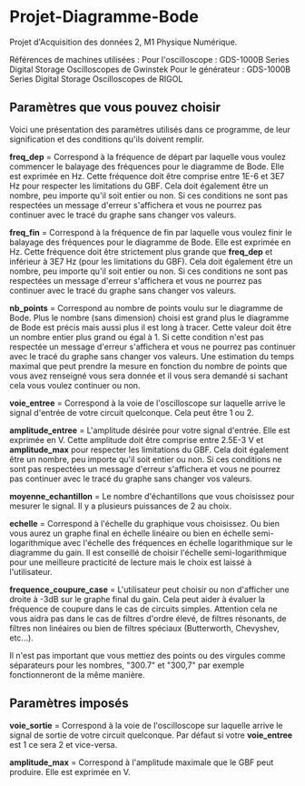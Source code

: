 # Projet-Diagramme-Bode
Projet d'Acquisition des données 2, M1 Physique Numérique. 

Références de machines utilisées :
Pour l'oscilloscope : GDS-1000B Series Digital Storage Oscilloscopes de Gwinstek
Pour le générateur : GDS-1000B Series Digital Storage Oscilloscopes de RIGOL

## Paramètres que vous pouvez choisir

Voici une présentation des paramètres utilisés dans ce programme, de leur signification et des conditions qu'ils doivent remplir.

**freq_dep** = Correspond à la fréquence de départ par laquelle vous voulez commencer le balayage des fréquences pour le diagramme de Bode. Elle est exprimée en Hz. 
Cette fréquence doit être comprise entre 1E-6 et 3E7 Hz pour respecter les limitations du GBF. Cela doit également être un nombre, peu importe qu'il soit entier ou non. Si ces conditions ne sont pas respectées un message d'erreur s'affichera et vous ne pourrez pas continuer avec le tracé du graphe sans changer vos valeurs.

**freq_fin** = Correspond à la fréquence de fin par laquelle vous voulez finir le balayage des fréquences pour le diagramme de Bode. Elle est exprimée en Hz.
Cette fréquence doit être strictement plus grande que **freq_dep** et inférieur à 3E7 Hz (pour les limitations du GBF). Cela doit également être un nombre, peu importe qu'il soit entier ou non. Si ces conditions ne sont pas respectées un message d'erreur s'affichera et vous ne pourrez pas continuer avec le tracé du graphe sans changer vos valeurs.

**nb_points** = Correspond au nombre de points voulu sur le diagramme de Bode. Plus le nombre (sans dimension) choisi est grand plus le diagramme de Bode est précis mais aussi plus il est long à tracer.
Cette valeur doit être un nombre entier plus grand ou égal à 1. Si cette condition n'est pas respectée un message d'erreur s'affichera et vous ne pourrez pas continuer avec le tracé du graphe sans changer vos valeurs.
Une estimation du temps maximal que peut prendre la mesure en fonction du nombre de points que vous avez renseigné vous sera donnée et il vous sera demandé si sachant cela vous voulez continuer ou non.

**voie_entree** = Correspond à la voie de l'oscilloscope sur laquelle arrive le signal d'entrée de votre circuit quelconque. Cela peut être 1 ou 2.

**amplitude_entree** = L'amplitude désirée pour votre signal d'entrée. Elle est exprimée en V.
Cette amplitude doit être comprise entre 2.5E-3 V et **amplitude_max** pour respecter les limitations du GBF. Cela doit également être un nombre, peu importe qu'il soit entier ou non. Si ces conditions ne sont pas respectées un message d'erreur s'affichera et vous ne pourrez pas continuer avec le tracé du graphe sans changer vos valeurs.

**moyenne_echantillon** = Le nombre d'échantillons que vous choisissez pour mesurer le signal. Il y a plusieurs puissances de 2 au choix. 

**echelle** = Correspond à l'échelle du graphique vous choisissez. Ou bien vous aurez un graphe final en échelle linéaire ou bien en échelle semi-logarithmique avec l'échelle des fréquences en échelle logarithmique sur le diagramme du gain. Il est conseillé de choisir l'échelle semi-logarithmique pour une meilleure practicité de lecture mais le choix est laissé à l'utilisateur.

**frequence_coupure_case** = L'utilisateur peut choisir ou non d'afficher une droite à -3dB sur le graphe final du gain. Cela peut aider à évaluer la fréquence de coupure dans le cas de circuits simples. Attention cela ne vous aidra pas dans le cas de filtres d'ordre élevé, de filtres résonants, de filtres non linéaires ou bien de filtres spéciaux (Butterworth, Chevyshev, etc...).

Il n'est pas important que vous mettiez des points ou des virgules comme séparateurs pour les nombres, "300.7" et "300,7" par exemple fonctionneront de la même manière.

## Paramètres imposés

**voie_sortie** = Correspond à la voie de l'oscilloscope sur laquelle arrive le signal de sortie de votre circuit quelconque. Par défaut si votre **voie_entree** est 1 ce sera 2 et vice-versa.

**amplitude_max** = Correspond à l'amplitude maximale que le GBF peut produire. Elle est exprimée en V. 


